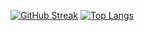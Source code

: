 [![GitHub Streak](https://streak-stats.demolab.com/?user=chaitanya985&theme=maroongold&disable_animations=false&card_width=600&align=center)](https://git.io/streak-stats)
[![Top Langs](https://github-readme-stats.vercel.app/api/top-langs/?username=chaitanya985&layout=compact&maroongold&&card_width=600)](https://github.com/anuraghazra/github-readme-stats)
